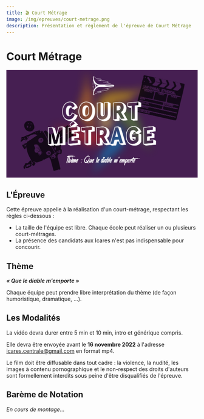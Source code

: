 ```yaml
---
title: 🎬 Court Métrage
image: /img/epreuves/court-metrage.png
description: Présentation et règlement de l'épreuve de Court Métrage
---
```


# Court Métrage

![Image Court Métrage](/img/epreuves/court-metrage.png)

## L'Épreuve
Cette épreuve appelle à la réalisation d'un court-métrage, respectant les règles ci-dessous : 
* La taille de l'équipe est libre. Chaque école peut réaliser un ou plusieurs court-métrages. 
* La présence des candidats aux Icares n'est pas indispensable pour concourir. 

## Thème
***« Que le diable m'emporte »***

Chaque équipe peut prendre libre interprétation du thème (de façon humoristique, dramatique, ...).

## Les Modalités
La vidéo devra durer entre 5 min et 10 min, intro et générique compris.

Elle devra être envoyée avant le **16 novembre 2022** à l'adresse [icares.centrale@gmail.com](mailto:icares.centrale@gmail.com) en format mp4. 

Le film doit être diffusable dans tout cadre : la violence, la nudité, les images à contenu pornographique et le non-respect des droits d'auteurs sont formellement interdits sous peine d'être disqualifiés de l'épreuve. 

## Barème de Notation
*En cours de montage...* 
